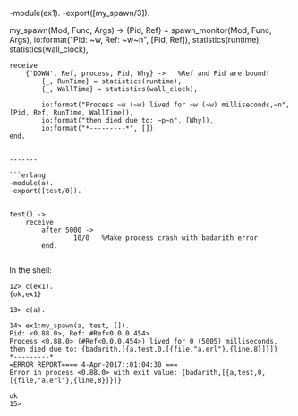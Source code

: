 
-module(ex1).
-export([my_spawn/3]).

my_spawn(Mod, Func, Args) ->
    {Pid, Ref}  = spawn_monitor(Mod, Func, Args),
    io:format("Pid: ~w, Ref: ~w~n", [Pid, Ref]),
    statistics(runtime),
    statistics(wall_clock),

    receive
        {'DOWN', Ref, process, Pid, Why} ->   %Ref and Pid are bound!
            {_, RunTime} = statistics(runtime),
            {_, WallTime} = statistics(wall_clock),
            
            io:format("Process ~w (~w) lived for ~w (~w) milliseconds,~n", [Pid, Ref, RunTime, WallTime]),
            io:format("then died due to: ~p~n", [Why]),
            io:format("*---------*", [])
    end.

```

-------

```erlang
-module(a).
-export([test/0]).


test() ->
    receive
        after 5000 ->
                10/0   %Make process crash with badarith error
        end.
        
```

In the shell:

```
12> c(ex1).                   
{ok,ex1}

13> c(a).

14> ex1:my_spawn(a, test, []).
Pid: <0.88.0>, Ref: #Ref<0.0.0.454>
Process <0.88.0> (#Ref<0.0.0.454>) lived for 0 (5005) milliseconds,
then died due to: {badarith,[{a,test,0,[{file,"a.erl"},{line,8}]}]}
*---------*
=ERROR REPORT==== 4-Apr-2017::01:04:30 ===
Error in process <0.88.0> with exit value: {badarith,[{a,test,0,[{file,"a.erl"},{line,8}]}]}

ok
15>
```
